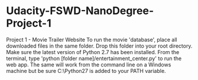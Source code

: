 # Udacity-FSWD-NanoDegree-Project-1
Project 1 - Movie Trailer Website
To run the movie 'database', place all downloaded files in the same folder.
Drop this folder into your root directory.
Make sure the latest version of Python 2.7 has been installed.
From the terminal, type 'python [folder name]/entertainment_center.py' to run the web app.
The same will work from the command line on a Windows machine but be sure C:\Python27 is added to your PATH variable.
